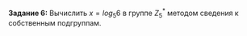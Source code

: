 **Задание 6:**  Вычислить $x = log_{5}{6}$ в группе $Z_{5}^*$ методом сведения к собственным подгруппам. 
